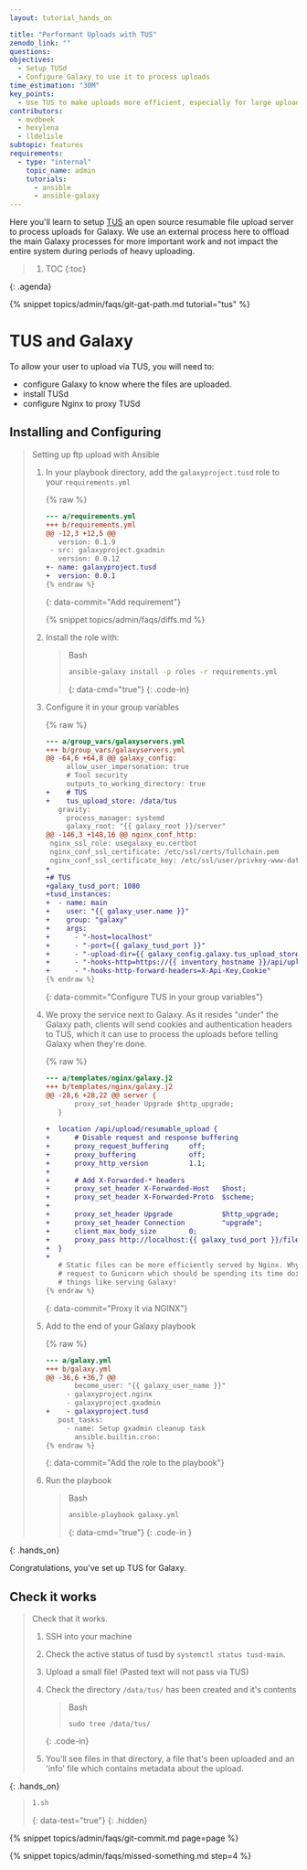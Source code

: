 ```yaml
---
layout: tutorial_hands_on

title: "Performant Uploads with TUS"
zenodo_link: ""
questions:
objectives:
  - Setup TUSd
  - Configure Galaxy to use it to process uploads
time_estimation: "30M"
key_points:
  - Use TUS to make uploads more efficient, especially for large uploads over unstable connections.
contributors:
  - mvdbeek
  - hexylena
  - lldelisle
subtopic: features
requirements:
  - type: "internal"
    topic_name: admin
    tutorials:
      - ansible
      - ansible-galaxy
---
```


Here you'll learn to setup [TUS](https://tus.io/) an open source resumable file upload server to process uploads for Galaxy. We use an external process here to offload the main Galaxy processes for more important work and not impact the entire system during periods of heavy uploading.

> <agenda-title></agenda-title>
>
> 1. TOC
> {:toc}
>
{: .agenda}

{% snippet topics/admin/faqs/git-gat-path.md tutorial="tus" %}

# TUS and Galaxy

To allow your user to upload via TUS, you will need to:

- configure Galaxy to know where the files are uploaded.
- install TUSd
- configure Nginx to proxy TUSd

## Installing and Configuring

> <hands-on-title>Setting up ftp upload with Ansible</hands-on-title>
>
> 1. In your playbook directory, add the `galaxyproject.tusd` role to your `requirements.yml`
>
>    {% raw %}
>    ```diff
>    --- a/requirements.yml
>    +++ b/requirements.yml
>    @@ -12,3 +12,5 @@
>       version: 0.1.9
>     - src: galaxyproject.gxadmin
>       version: 0.0.12
>    +- name: galaxyproject.tusd
>    +  version: 0.0.1
>    {% endraw %}
>    ```
>    {: data-commit="Add requirement"}
>
>    {% snippet topics/admin/faqs/diffs.md %}
>
> 2. Install the role with:
>
>    > <code-in-title>Bash</code-in-title>
>    > ```bash
>    > ansible-galaxy install -p roles -r requirements.yml
>    > ```
>    > {: data-cmd="true"}
>    {: .code-in}
>
> 3. Configure it in your group variables
>
>    {% raw %}
>    ```diff
>    --- a/group_vars/galaxyservers.yml
>    +++ b/group_vars/galaxyservers.yml
>    @@ -64,6 +64,8 @@ galaxy_config:
>         allow_user_impersonation: true
>         # Tool security
>         outputs_to_working_directory: true
>    +    # TUS
>    +    tus_upload_store: /data/tus
>       gravity:
>         process_manager: systemd
>         galaxy_root: "{{ galaxy_root }}/server"
>    @@ -146,3 +148,16 @@ nginx_conf_http:
>     nginx_ssl_role: usegalaxy_eu.certbot
>     nginx_conf_ssl_certificate: /etc/ssl/certs/fullchain.pem
>     nginx_conf_ssl_certificate_key: /etc/ssl/user/privkey-www-data.pem
>    +
>    +# TUS
>    +galaxy_tusd_port: 1080
>    +tusd_instances:
>    +  - name: main
>    +    user: "{{ galaxy_user.name }}"
>    +    group: "galaxy"
>    +    args:
>    +      - "-host=localhost"
>    +      - "-port={{ galaxy_tusd_port }}"
>    +      - "-upload-dir={{ galaxy_config.galaxy.tus_upload_store }}"
>    +      - "-hooks-http=https://{{ inventory_hostname }}/api/upload/hooks"
>    +      - "-hooks-http-forward-headers=X-Api-Key,Cookie"
>    {% endraw %}
>    ```
>    {: data-commit="Configure TUS in your group variables"}
>
> 4. We proxy the service next to Galaxy. As it resides "under" the Galaxy path, clients will send cookies and authentication headers to TUS, which it can use to process the uploads before telling Galaxy when they're done.
>
>    {% raw %}
>    ```diff
>    --- a/templates/nginx/galaxy.j2
>    +++ b/templates/nginx/galaxy.j2
>    @@ -28,6 +28,22 @@ server {
>     		proxy_set_header Upgrade $http_upgrade;
>     	}
>     
>    +	location /api/upload/resumable_upload {
>    +		# Disable request and response buffering
>    +		proxy_request_buffering     off;
>    +		proxy_buffering             off;
>    +		proxy_http_version          1.1;
>    +
>    +		# Add X-Forwarded-* headers
>    +		proxy_set_header X-Forwarded-Host   $host;
>    +		proxy_set_header X-Forwarded-Proto  $scheme;
>    +
>    +		proxy_set_header Upgrade            $http_upgrade;
>    +		proxy_set_header Connection         "upgrade";
>    +		client_max_body_size        0;
>    +		proxy_pass http://localhost:{{ galaxy_tusd_port }}/files;
>    +	}
>    +
>     	# Static files can be more efficiently served by Nginx. Why send the
>     	# request to Gunicorn which should be spending its time doing more useful
>     	# things like serving Galaxy!
>    {% endraw %}
>    ```
>    {: data-commit="Proxy it via NGINX"}
>
> 5. Add to the end of your Galaxy playbook
>
>    {% raw %}
>    ```diff
>    --- a/galaxy.yml
>    +++ b/galaxy.yml
>    @@ -36,6 +36,7 @@
>           become_user: "{{ galaxy_user_name }}"
>         - galaxyproject.nginx
>         - galaxyproject.gxadmin
>    +    - galaxyproject.tusd
>       post_tasks:
>         - name: Setup gxadmin cleanup task
>           ansible.builtin.cron:
>    {% endraw %}
>    ```
>    {: data-commit="Add the role to the playbook"}
>
> 6. Run the playbook
>
>    > <code-in-title>Bash</code-in-title>
>    > ```bash
>    > ansible-playbook galaxy.yml
>    > ```
>    > {: data-cmd="true"}
>    {: .code-in }
>
{: .hands_on}

Congratulations, you've set up TUS for Galaxy.

## Check it works

> <hands-on-title>Check that it works.</hands-on-title>
>
> 1. SSH into your machine
>
> 2. Check the active status of tusd by `systemctl status tusd-main`.
>
> 3. Upload a small file! (Pasted text will not pass via TUS)
>
> 4. Check the directory `/data/tus/` has been created and it's contents
>
>    > <code-in-title>Bash</code-in-title>
>    > ```
>    > sudo tree /data/tus/
>    > ```
>    {: .code-in}
>
> 5. You'll see files in that directory, a file that's been uploaded and an 'info' file which contains metadata about the upload.
>
{: .hands_on}

> ```bash
> 1.sh
> ```
> {: data-test="true"}
{: .hidden}

{% snippet topics/admin/faqs/git-commit.md page=page %}

{% snippet topics/admin/faqs/missed-something.md step=4 %}
